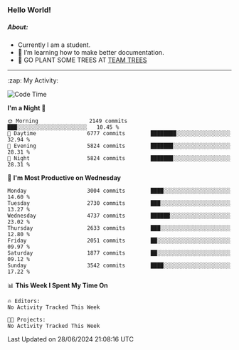 ### Hello World!

##### About:
- Currently I am a student.
- 🌱 I’m learning how to make better documentation.
- 🌱 GO PLANT SOME TREES AT [TEAM TREES](https://teamtrees.org/)

---
  <summary>:zap: My Activity:</summary>
  
<!--START_SECTION:waka-->
![Code Time](http://img.shields.io/badge/Code%20Time-1%2C377%20hrs%2025%20mins-blue)

**I'm a Night 🦉** 

```text
🌞 Morning                2149 commits        ███░░░░░░░░░░░░░░░░░░░░░░   10.45 % 
🌆 Daytime                6777 commits        ████████░░░░░░░░░░░░░░░░░   32.94 % 
🌃 Evening                5824 commits        ███████░░░░░░░░░░░░░░░░░░   28.31 % 
🌙 Night                  5824 commits        ███████░░░░░░░░░░░░░░░░░░   28.31 % 
```
📅 **I'm Most Productive on Wednesday** 

```text
Monday                   3004 commits        ████░░░░░░░░░░░░░░░░░░░░░   14.60 % 
Tuesday                  2730 commits        ███░░░░░░░░░░░░░░░░░░░░░░   13.27 % 
Wednesday                4737 commits        ██████░░░░░░░░░░░░░░░░░░░   23.02 % 
Thursday                 2633 commits        ███░░░░░░░░░░░░░░░░░░░░░░   12.80 % 
Friday                   2051 commits        ██░░░░░░░░░░░░░░░░░░░░░░░   09.97 % 
Saturday                 1877 commits        ██░░░░░░░░░░░░░░░░░░░░░░░   09.12 % 
Sunday                   3542 commits        ████░░░░░░░░░░░░░░░░░░░░░   17.22 % 
```


📊 **This Week I Spent My Time On** 

```text
🔥 Editors: 
No Activity Tracked This Week

🐱‍💻 Projects: 
No Activity Tracked This Week
```


 Last Updated on 28/06/2024 21:08:16 UTC
<!--END_SECTION:waka-->
